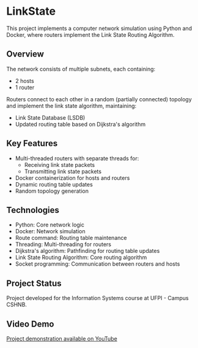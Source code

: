 # LinkState
This project implements a computer network simulation using Python and Docker, where routers implement the Link State Routing Algorithm.

## Overview

The network consists of multiple subnets, each containing:
- 2 hosts
- 1 router

Routers connect to each other in a random (partially connected) topology and implement the link state algorithm, maintaining:
- Link State Database (LSDB)
- Updated routing table based on Dijkstra's algorithm

## Key Features

- Multi-threaded routers with separate threads for:
    - Receiving link state packets
    - Transmitting link state packets
- Docker containerization for hosts and routers
- Dynamic routing table updates
- Random topology generation

## Technologies

- Python: Core network logic
- Docker: Network simulation
- Route command: Routing table maintenance
- Threading: Multi-threading for routers
- Dijkstra's algorithm: Pathfinding for routing table updates
- Link State Routing Algorithm: Core routing algorithm
- Socket programming: Communication between routers and hosts


## Project Status

Project developed for the Information Systems course at UFPI - Campus CSHNB.

## Video Demo

[Project demonstration available on YouTube](#)


